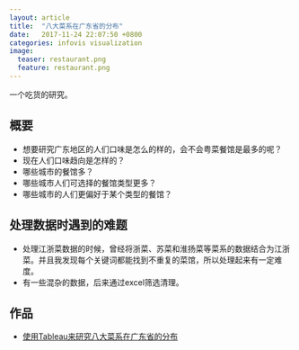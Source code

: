 ```yaml
---
layout: article
title:  "八大菜系在广东省的分布"
date:   2017-11-24 22:07:50 +0800
categories: infovis visualization
image:
  teaser: restaurant.png
  feature: restaurant.png
---
```


一个吃货的研究。

## 概要
- 想要研究广东地区的人们口味是怎么的样的，会不会粤菜餐馆是最多的呢？
- 现在人们口味趋向是怎样的？
- 哪些城市的餐馆多？
- 哪些城市人们可选择的餐馆类型更多？
- 哪些城市的人们更偏好于某个类型的餐馆？

## 处理数据时遇到的难题
- 处理江浙菜数据的时候，曾经将浙菜、苏菜和淮扬菜等菜系的数据结合为江浙菜。并且我发现每个关键词都能找到不重复的菜馆，所以处理起来有一定难度。
- 有一些混杂的数据，后来通过excel筛选清理。

## 作品
- <a href="https://public.tableau.com/shared/MH8DJ8XPW?:display_count=yes" target="_blank">使用Tableau来研究八大菜系在广东省的分布</a>
